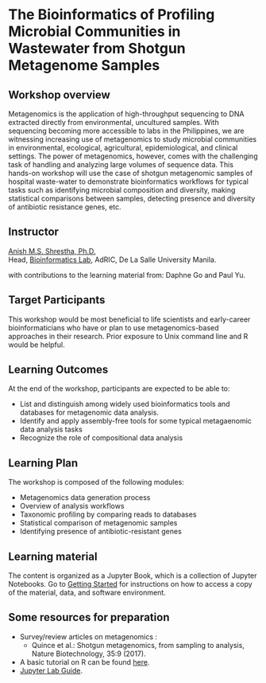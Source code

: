 <!-- # The Data Science of Metagenomics : Bioinformatics Workflows for Profiling Microbial Communities -->
# The Bioinformatics of Profiling Microbial Communities in Wastewater from Shotgun Metagenome Samples 
## Workshop overview
Metagenomics is the application of high-throughput sequencing to DNA extracted directly from environmental, uncultured samples. 
With sequencing becoming more accessible to labs in the Philippines, we are witnessing increasing use of metagenomics to study microbial communities in environmental, ecological, agricultural, epidemiological, and clinical settings.
The power of metagenomics, however, comes with the challenging task of handling and analyzing large volumes of sequence data.
This hands-on workshop will use the case of shotgun metagenomic samples of hospital waste-water to demonstrate bioinformatics workflows for typical tasks such as identifying microbial composition and diversity, making statistical comparisons between samples, detecting presence and diversity of antibiotic resistance genes, etc.

## Instructor
[Anish M.S. Shrestha, Ph.D.](https://www.a-transposable-element.com) \
Head, [Bioinformatics Lab](https://www.bioinfodlsu.com), AdRIC, De La Salle University Manila.

with contributions to the learning material from:
Daphne Go and Paul Yu.

## Target Participants
This workshop would be most beneficial to life scientists and early-career bioinformaticians who have or plan to use metagenomics-based approaches in their research. Prior exposure to Unix command line and R would be helpful. 

## Learning Outcomes
At the end of the workshop, participants are expected to be able to:

- List and distinguish among widely used bioinformatics tools and databases for metagenomic data analysis.
- Identify and apply assembly-free tools for some typical metagaenomic data analysis tasks
- Recognize the role of compositional data analysis

## Learning Plan
The workshop is composed of the following modules:

- Metagenomics data generation process 
- Overview of analysis workflows
- Taxonomic profiling by comparing reads to databases
- Statistical comparison of metagenomic samples
- Identifying presence of antibiotic-resistant genes 

## Learning material
The content is organized as a Jupyter Book, which is a collection of Jupyter Notebooks.
Go to [Getting Started](getting-started.md) for instructions on how to access a copy of the material, data, and software environment.


## Some resources for preparation
- Survey/review articles on metagenomics :
    - Quince et al.: Shotgun metagenomics, from sampling to analysis, Nature Biotechnology, 35:9 (2017).
- A basic tutorial on R can be found [here](https://github.com/bioinfodlsu/basic-r-tutorial).
- [Jupyter Lab Guide](https://jupyterlab.readthedocs.io/en/latest/).




```{tableofcontents}
```
